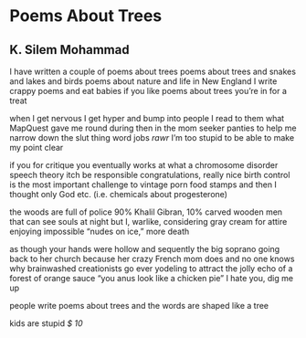 # Poems About Trees
## K. Silem Mohammad
I have written a couple of poems about trees
poems about trees and snakes and lakes and birds
poems about nature and life in New England
I write crappy poems and eat babies
if you like poems about trees you’re in for a treat

when I get nervous I get hyper and bump into people
I read to them what MapQuest gave me
round during then in the mom seeker panties
to help me narrow down the slut thing word jobs
 _rawr_ I’m too stupid to be able to make my point clear

if you for critique you eventually works at what a
chromosome disorder speech theory itch be responsible
congratulations, really nice birth control
is the most important challenge to vintage porn food stamps
and then I thought only God etc. (i.e. chemicals about progesterone)

the woods are full of police
90% Khalil Gibran, 10% carved wooden men
that can see souls at night
but I, warlike, considering gray cream for attire
enjoying impossible “nudes on ice,” more death

as though your hands were hollow and sequently
the big soprano going back to her church
because her crazy French mom does and no one knows why
brainwashed creationists go ever yodeling to attract
the jolly echo of a forest of orange sauce
“you anus look like a chicken pie”
I hate you, dig me up

people write poems about trees and the words
are shaped like a tree

kids are stupid
 _$_ _10_